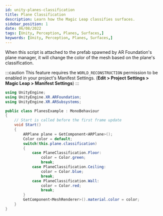 ```yaml
---
id: unity-planes-classification
title: Plane Classification
description: Learn how the Magic Leap classifies surfaces.
sidebar_position: 1
date: 06/08/2022
tags: [Unity, Perception, Planes, Surfaces,]
keywords: [Unity, Perception, Planes, Surfaces,]
---
```


When this script is attached to the prefab spawned by AR Foundation's plane manager, it will change the color of the mesh based on the plane's classification.

:::caution
This feature requires the `WORLD_RECONSTRUCTION` permission to be enabled in your project's Manifest Settings. (**Edit > Project Settings > Magic Leap > Manifest Settings**)
:::

```csharp showLineNumbers
using UnityEngine;
using UnityEngine.XR.ARFoundation;
using UnityEngine.XR.ARSubsystems;

public class PlanesExample : MonoBehaviour
{
    // Start is called before the first frame update
    void Start()
    {
        ARPlane plane = GetComponent<ARPlane>();
        Color color = default;
        switch(this.plane.classification)
        {
            case PlaneClassification.Floor:
                color = Color.green;
                break;
            case PlaneClassification.Ceiling:
                color = Color.blue;
                break;
            case PlaneClassification.Wall:
                color = Color.red;
                break;
        }
        GetComponent<MeshRenderer>().material.color = color;
    }
}
```
